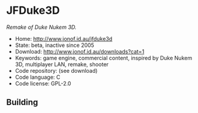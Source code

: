 # JFDuke3D

_Remake of Duke Nukem 3D._

- Home: http://www.jonof.id.au/jfduke3d
- State: beta, inactive since 2005
- Download: http://www.jonof.id.au/downloads?cat=1
- Keywords: game engine, commercial content, inspired by Duke Nukem 3D, multiplayer LAN, remake, shooter
- Code repository: (see download)
- Code language: C
- Code license: GPL-2.0

## Building

